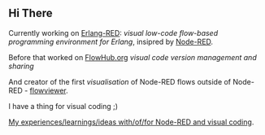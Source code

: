 ## Hi There

Currently working on [Erlang-RED](https://github.com/gorenje/erlang-red): *visual low-code flow-based programming environment for Erlang*, insipred by [Node-RED](https://nodered.org).

Before that worked on [FlowHub.org](https://flowhub.org) *visual code version management and sharing*

And creator of the first *visualisation* of Node-RED flows outside of Node-RED - [flowviewer](https://github.com/gorenje/node-red-flowviewer-js).

I have a thing for visual coding ;)

[My experiences/learnings/ideas with/of/for Node-RED and visual coding](https://blog.openmindmap.org).

